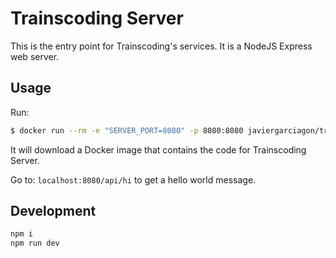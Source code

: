 # Trainscoding Server

This is the entry point for Trainscoding's services. It is a NodeJS Express web server.

## Usage

Run:

```sh
$ docker run --rm -e "SERVER_PORT=8080" -p 8080:8080 javiergarciagon/trainscoding-server
```

It will download a Docker image that contains the code for Trainscoding Server.

Go to: `localhost:8080/api/hi` to get a hello world message.

## Development

```sh
npm i
npm run dev
```
